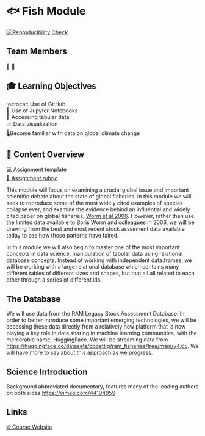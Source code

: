 # :fish: Fish Module

<!-- EDIT with your badge link -->
[![Reproducibility Check](https://github.com/espm-157/climate-python-template/actions/workflows/main.yml/badge.svg)](https://github.com/espm-157/climate-python-template/actions/workflows/main.yml)

## Team Members

🦸
🦹

## 🎓 Learning Objectives

:octocat: Use of GitHub  
:snake: Use of Jupyter Notebooks  
:abcd: Accessing tabular data  
📈 Data visualization  
🌡️Become familiar with data on global climate change



## 📖 Content Overview

[💻 Assignment template](https://github.com/espm-157/climate-python-template/blob/main/notebook.ipynb)  
[💯 Assignment rubric](rubric.md)  

This module will focus on examining a crucial global issue and important scientific debate about the state of global fisheries.  In this module we will seek to reproduce some of the most widely cited examples of species collapse ever, and examine the evidence behind an influential and widely cited paper on global fisheries, [Worm et al 2006](http://doi.org/10.1126/science.1132294).  However, rather than use the limited data available to Boris Worm and colleagues in 2006, we will be drawing from the best and most recent stock asssement data available today to see how those patterns have faired.  

In this module we will also begin to master one of the most important concepts in data science: manipulation of tabular data using relational database concepts. Instead of working with independent data.frames, we will be working with a large relational database which contains many different tables of different sizes and shapes, but that all all related to each other through a series of different ids.  

## The Database

We will use data from the RAM Legacy Stock Assessment Database.  In order to better introduce some important emerging technologies, we will be accessing these data directly from a relatively new platform that is now playing a key role in data sharing in machine learning communities, with the memorable name, HuggingFace.  We will be streaming data from <https://huggingface.co/datasets/cboettig/ram_fisheries/tree/main/v4.65>.  We will have more to say about this approach as we progress.


## Science Introduction

Background abbreviated documentary, features many of the leading authors on both sides https://vimeo.com/44104959

## Links

[🌐 Course Website](https://espm-157.carlboettiger.info/)


